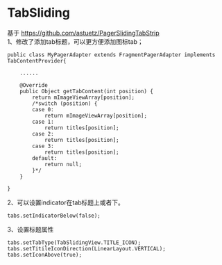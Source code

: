 TabSliding
==========


基于 https://github.com/astuetz/PagerSlidingTabStrip <br>
  1、修改了添加tab标题，可以更方便添加图标tab；<br>
  
  
    public class MyPagerAdapter extends FragmentPagerAdapter implements TabContentProvider{
    
        ......
        
        @Override
		public Object getTabContent(int position) {
			return mImageViewArray[position];
			/*switch (position) {
			case 0:
				return mImageViewArray[position];
			case 1:
				return titles[position];
			case 2:
				return titles[position];
			case 3:
				return titles[position];
			default:
				return null;
			}*/
		}
		
    }
  
  2、可以设置indicator在tab标题上或者下。

    tabs.setIndicatorBelow(false);
    
  3、设置标题属性
  
    tabs.setTabType(TabSlidingView.TITLE_ICON);
    tabs.setTitileIconDirection(LinearLayout.VERTICAL);
    tabs.setIconAbove(true);
